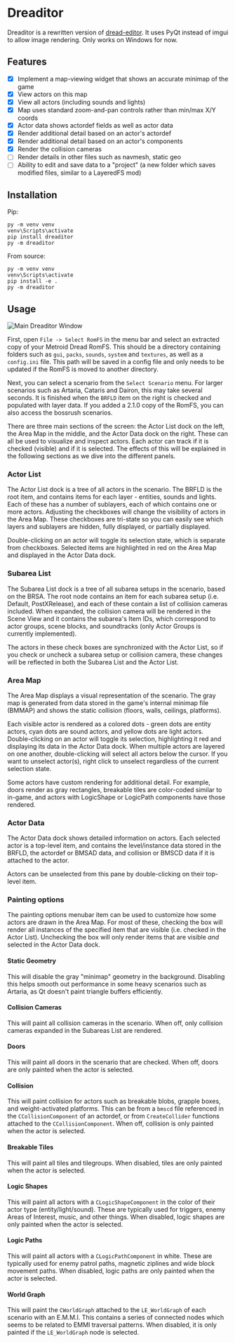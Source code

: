 # Dreaditor

Dreaditor is a rewritten version of [dread-editor](https://github.com/randovania/dread-editor). It uses PyQt instead of imgui to allow image rendering. Only works on Windows for now. 

## Features

- [x] Implement a map-viewing widget that shows an accurate minimap of the game
- [x] View actors on this map
- [x] View all actors (including sounds and lights)
- [x] Map uses standard zoom-and-pan controls rather than min/max X/Y coords
- [x] Actor data shows actordef fields as well as actor data
- [x] Render additional detail based on an actor's actordef
- [x] Render additional detail based on an actor's components
- [x] Render the collision cameras
- [ ] Render details in other files such as navmesh, static geo
- [ ] Ability to edit and save data to a "project" (a new folder which saves modified files, similar to a LayeredFS mod)

## Installation

Pip:
```
py -m venv venv
venv\Scripts\activate
pip install dreaditor
py -m dreaditor
```

From source: 
```
py -m venv venv
venv\Scripts\activate
pip install -e .
py -m dreaditor
```

## Usage

![Main Dreaditor Window](docs/images/MainWindow.png)

First, open `File -> Select RomFS` in the menu bar and select an extracted copy of your Metroid Dread RomFS. This should be a directory containing folders such as `gui`, `packs`, `sounds`, `system` and `textures`, as well as a `config.ini` file. This path will be saved in a config file and only needs to be updated if the RomFS is moved to another directory. 

Next, you can select a scenario from the `Select Scenario` menu. For larger scenarios such as Artaria, Cataris and Dairon, this may take several seconds. It is finished when the `BRFLD` item on the right is checked and populated with layer data. If you added a 2.1.0 copy of the RomFS, you can also access the bossrush scenarios. 

There are three main sections of the screen: the Actor List dock on the left, the Area Map in the middle, and the Actor Data dock on the right. These can all be used to visualize and inspect actors. Each actor can track if it is checked (visible) and if it is selected. The effects of this will be explained in the following sections as we dive into the different panels. 

### Actor List

The Actor List dock is a tree of all actors in the scenario. The BRFLD is the root item, and contains items for each layer - entities, sounds and lights. Each of these has a number of sublayers, each of which contains one or more actors. Adjusting the checkboxes will change the visibility of actors in the Area Map. These checkboxes are tri-state so you can easily see which layers and sublayers are hidden, fully displayed, or partially displayed. 

Double-clicking on an actor will toggle its selection state, which is separate from checkboxes. Selected items are highlighted in red on the Area Map and displayed in the Actor Data dock. 

### Subarea List

The Subarea List dock is a tree of all subarea setups in the scenario, based on the BRSA. The root node contains an item for each subarea setup (i.e. Default, PostXRelease), and each of these contain a list of collision cameras included. When expanded, the collision camera will be rendered in the Scene View and it contains the subarea's Item IDs, which correspond to actor groups, scene blocks, and soundtracks (only Actor Groups is currently implemented). 

The actors in these check boxes are synchronized with the Actor List, so if you check or uncheck a subarea setup or collision camera, these changes will be reflected in both the Subarea List and the Actor List. 

### Area Map

The Area Map displays a visual representation of the scenario. The gray map is generated from data stored in the game's internal minimap file (BMMAP) and shows the static collision (floors, walls, ceilings, platforms). 

Each visible actor is rendered as a colored dots - green dots are entity actors, cyan dots are sound actors, and yellow dots are light actors. Double-clicking on an actor will toggle its selection, highlighting it red and displaying its data in the Actor Data dock. When multiple actors are layered on one another, double-clicking will select all actors below the cursor. If you want to unselect actor(s), right click to unselect regardless of the current selection state. 

Some actors have custom rendering for additional detail. For example, doors render as gray rectangles, breakable tiles are color-coded similar to in-game, and actors with LogicShape or LogicPath components have those rendered. 

### Actor Data

The Actor Data dock shows detailed information on actors. Each selected actor is a top-level item, and contains the level/instance data stored in the BRFLD, the actordef or BMSAD data, and collision or BMSCD data if it is attached to the actor. 

Actors can be unselected from this pane by double-clicking on their top-level item. 

### Painting options

The painting options menubar item can be used to customize how some actors are drawn in the Area Map. For most of these, checking the box will render all instances of the specified item that are visible (i.e. checked in the Actor List). Unchecking the box will only render items that are visible *and* selected in the Actor Data dock. 

#### Static Geometry

This will disable the gray "minimap" geometry in the background. Disabling this helps smooth out performance in some heavy scenarios such as Artaria, as Qt doesn't paint triangle buffers efficiently. 

#### Collision Cameras

This will paint all collision cameras in the scenario. When off, only collision cameras expanded in the Subareas List are rendered. 

#### Doors

This will paint all doors in the scenario that are checked. When off, doors are only painted when the actor is selected. 

#### Collision

This will paint collision for actors such as breakable blobs, grapple boxes, and weight-activated platforms. This can be from a `bmscd` file referenced in the `CCollisionComponent` of an actordef, or from `CreateCollider` functions attached to the `CCollisionComponent`. When off, collision is only painted when the actor is selected. 

#### Breakable Tiles

This will paint all tiles and tilegroups. When disabled, tiles are only painted when the actor is selected. 

#### Logic Shapes

This will paint all actors with a `CLogicShapeComponent` in the color of their actor type (entity/light/sound). These are typically used for triggers, enemy Areas of Interest, music, and other things. When disabled, logic shapes are only painted when the actor is selected. 

#### Logic Paths

This will paint all actors with a `CLogicPathComponent` in white. These are typically used for enemy patrol paths, magnetic ziplines and wide block movement paths. When disabled, logic paths are only painted when the actor is selected. 

#### World Graph

This will paint the `CWorldGraph` attached to the `LE_WorldGraph` of each scenario with an E.M.M.I. This contains a series of connected nodes which seems to be related to EMMI traversal patterns. When disabled, it is only painted if the `LE_WorldGraph` node is selected. 